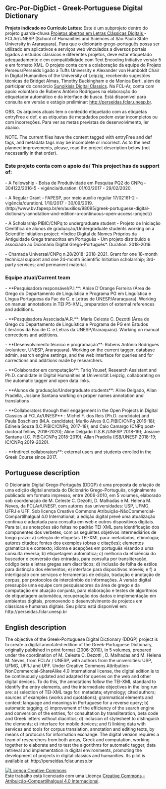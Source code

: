 <h2> Grc-Por-DigDict - Greek-Portuguese Digital Dictionary</h2>

<b>Projeto indicado no Currículo Lattes:</b>
Este é um subprojeto dentro do projeto guarda-chuva <a href="https://github.com/aniseferreira/Grc-Por-DigDict/wiki/Projetos-Abertos-em-Letras-Cl%C3%A1ssicas-Digitais-%E2%80%94Anota%C3%A7%C3%A3o,-tradu%C3%A7%C3%A3o-alinhada,-treebanking-e-um-l%C3%A9xico-grego-portugu%C3%AAs"> Projetos abertos em Letras Clássicas Digitais </a>- FCLAr/UNESP (School of Humanities and Sciences at São Paulo State University in Araraquara). Para que o dicionário grego-português possa ser utilizado em aplicativos e serviços web vinculados a diversos portais ligados a estudos clássicos e diferentes projetos, deve estar etiquetado adequadamente e em compatibilidade com Text Encoding Initiative versão 5 e em formato XML. O projeto conta com a colaboração da equipe do Projeto Perseus/Perseids ligado a Tufts University e Alexander von Humboldt Chair in Digital Humanities of the University of Leipzig, recebendo sugestões técnicas de Bridget Almas, Timothy Buckingham e de Monica Berti, além de participar do consórcio <a href="http://sunoikisisdc.github.io/SunoikisisDC/"> Sunoikisis Digital Classics</a>. Na FCL-Ar, conta com apoio voluntário de Rubens Antônio Rodrigues na elaboração do etiquetador automático e da interface de busca.  Está disponível para consulta em versão e estágio preliminar:  http://perseidas.fclar.unesp.br. 
 
<p> 
OBS. Os arquivos atuais tem o conteúdo etiquetado com as etiquetas entryFree e def, e as etiquetas de metadados podem estar incompletos ou com incorreções. Para ver as metas previstas de desenvolvimento, ler abaixo.
<p>NOTE. The current files have the content tagged with entryFree and def tags,  and metadata tags may be incomplete or incorrect. As to the next planned improvements, please, read the project description below (not necessarily in that order).<p> 
 
<h3> Este projeto conta com o apoio de/ This project has de support of:</h3>
<p>
- A Fellowship - Bolsa de Produtividade em Pesquisa PQ2 do CNPq - 304122/2016-5 - vigência/duration: 01/03/2017 - 29/02/2020.
<p>
- A Regular Grant -  FAPESP, por meio auxílio regular 17/02161-2 - vigência/durationL 1/10/2017 - 30/09/2019. (http://www.bv.fapesp.br/en/auxilios/98095/greek-portuguese-digital-dictionary-annotation-and-edition-a-continuous-open-access-project/)
<p>
- A Scholarship PIBIC/CNPq to undergraduate student - Projeto de Iniciação Científica de alunos de graduação/Undergraduate students working on a Scientific Initiation project: *Índice Digital de Nomes Próprios da Antiguidade Grega transcritos em Português - Um projeto distribuído e associado ao Dicionário Digital Grego-Português*. Duration: 2018-2019.
<p>
- Chamada Universal/CNPq n.28/2018: 2018-2021. Grant for one 18-month technical support and one 24-month Scientific Initiation scholarship; 3rd-party services; and permanent material. 
<p> 
 <h3> Equipe atual/Current team</h3>
<p> 
 - **Pesquisadora responsável/P.I.**: Anise D'Orange Ferreira (Área de Grego do Departamento de Linguística e Programa PG em Linguística e Língua Portuguesa da Fac de C. e Letras de UNESP/Araraquara). Working on manual annotations in TEI P5-XML, preparation of external references and additions.
 <p> 
 - **Pesquisadora Associada/A.R.**: Maria Celeste C. Dezotti (Área de Grego do Departamento de Linguística e Programa de PG em Estudos Literários da Fac.de C. e Letras da UNESP/Araraquara). Working on manual corrections and additions.
  <p> 
 - **Desenvolvimento técnico e programação**: Rúbens Antônio Rodrigues (volunteer, UNESP, Araraquara). Working on the current tagger, database admin, search engine settings, and the web interface for queries and for corrections and additions made by researchers.
   <p> 
 - **Colaborador em computação**: Tariq Yousef, Research Assistant and Ph.D. candidate in Digital Humanities at Universität Leipzig, collaborating on the automatic tagger and open data links. 
    <p> 
 - **Alunos de graduação/Undergraduate students**: Aline Delgado, Allan Pradella, Josiane Santana working on proper names annotation and translations 
     <p> 
 - **Collaborators through their engagement in the Open Projects in Digital Classics at FCLAr/UNESP** : Michel F. dos Reis (Ph.D. candidate) and Paula Boschiero (M.A. candidate); Murilo Alves (I.C.PIBIC/CNPq 2016-18); Edineia Souza (I.C.PIBIC/CNPq, 2017-18); and Caio Camargo (CNPq post-doctoral fellow, 2018-2020); Aline Delgado (I.S.B./UNESP 2018-19); Josiane Santana (I.C. PIBIC/CNPq 2018-2019);  Allan Pradella (ISB/UNESP 2018-19; IC/CNPq 2019-2020).<p> 
  <p> 
 - **Indirect collaborators**: external users and students enrolled in the Greek Course since 2017.

<h2> Portuguese description </h2>

<p> O Dicionário Digital Grego-Português (DDGP) é uma proposta de criação de uma edição digital anotada do Dicionário Grego-Português, originalmente publicado em formato impresso, entre 2006-2010, em 5 volumes, elaborado sob coordenação de M. Celeste C. Dezotti, D. Malhadas e M. Helena M. Neves, da FCLAr/UNESP, com autores das universidades: USP, UFMG, UFRJ e UFF. Sob licença Creative Commons Atribuição-NãoCommercial-CompartilhaIgual 4.0 International, a edição digital prevê uma atualização contínua e adaptada para consulta em web e outros dispositivos digitais. Para tal, as anotações são feitas no padrão TEI-XML para identificação dos componentes dos verbetes, com os seguintes objetivos intermediários de longo prazo: a) seleção de etiquetas TEI-XML para: metadados, etimologia; autores citados; fontes dos exemplos (obras e citações); elementos gramaticais e contexto; idioma e acepções em português visando a uma consulta reversa; b) etiquetagem automática; c) melhoria da eficiência do buscador e conversão das entradas, para consulta por transliteração, código beta e letras gregas sem diacríticos; d) inclusão de folha de estilos para distinção dos elementos; e) interface para dispositivos móveis; e f) a interligação com serviços e ferramentas de edição, tradução e anotação de corpus, por protocolos de intercâmbio de informações. A versão digital pressupõe uma equipe com pesquisadores da área de grego e da computação em atuação conjunta, para elaboração e testes de algoritmos de etiquetagem automática, recuperação dos dados e implementação em ambientes digitais, promovendo o desenvolvimento de projetos em clássicas e humanas digitais. Seu piloto está disponível em: http://perseidas.fclar.unesp.br <p> 
 <p> 
<h2>English description </h2>
<p> The objective of the Greek-Portuguese Digital Dictionary (DDGP) project is to create a digital annotated edition of the Greek-Portuguese Dictionary, originally published in print format (2006-2010), in 5 volumes, prepared under the coordination of M. Celeste C. Dezotti , D. Malhadas and M. Helena M. Neves, from FCLAr / UNESP, with authors from the universities: USP, UFMG, UFRJ and UFF. Under Creative Commons Attribution-NonCommercial-ShareAlike 4.0 International license, the digital edition is to be continuously updated and adapted for queries on the web and other digital devices. To do this, the annotations follow the TEI-XML standard to identify the entry elements, and the intermediate objectives in the long run are: a) selection of TEI-XML tags for: metadata; etymology; cited authors; sources of examples (works and quotations); grammatical elements and context; language and meanings in Portuguese for a reverse query; b) automatic tagging; c) improvement of the efficiency of the search engine and conversion of the entries, for consultation by transliteration, beta code and Greek letters without diacritics; d) inclusion of stylesheet to distinguish the elements; e) interface for mobile devices; and f) linking data with services and tools for corpus translation, annotation and editing texts, by means of protocols for information exchange. The digital version requires a team of researchers from both areas, Greek and computation, working together to elaborate and to test the algorithms for automatic tagger, data retrieval and implementation in digital environments, promoting the development of projects in digital classics and humanities. Its pilot is available at: http://perseidas.fclar.unesp.br<p> 
<p>
<a rel="license" href="http://creativecommons.org/licenses/by-sa/4.0/"><img alt="Licença Creative Commons" style="border-width:0" src="https://i.creativecommons.org/l/by-sa/4.0/88x31.png" /></a><br />Este trabalho está licenciado com uma Licença <a rel="license" href="http://creativecommons.org/licenses/by-sa/4.0/">Creative Commons - Atribuição-CompartilhaIgual 4.0 Internacional</a>.
